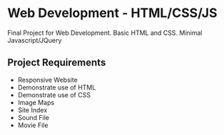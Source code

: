 # Web Development - HTML/CSS/JS
 Final Project for Web Development.  Basic HTML and CSS.  Minimal Javascript/JQuery
 
## Project Requirements
* Responsive Website
* Demonstrate use of HTML
* Demonstrate use of CSS
* Image Maps
* Site Index
* Sound File
* Movie File


